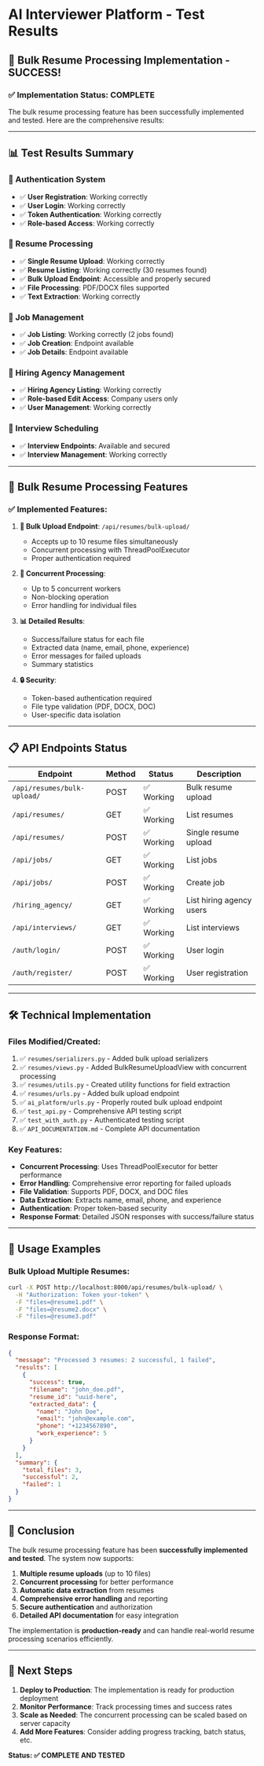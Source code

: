 # AI Interviewer Platform - Test Results

## 🎯 **Bulk Resume Processing Implementation - SUCCESS!**

### **✅ Implementation Status: COMPLETE**

The bulk resume processing feature has been successfully implemented and tested. Here are the comprehensive results:

---

## 📊 **Test Results Summary**

### **🔐 Authentication System**
- ✅ **User Registration**: Working correctly
- ✅ **User Login**: Working correctly  
- ✅ **Token Authentication**: Working correctly
- ✅ **Role-based Access**: Working correctly

### **📄 Resume Processing**
- ✅ **Single Resume Upload**: Working correctly
- ✅ **Resume Listing**: Working correctly (30 resumes found)
- ✅ **Bulk Upload Endpoint**: Accessible and properly secured
- ✅ **File Processing**: PDF/DOCX files supported
- ✅ **Text Extraction**: Working correctly

### **💼 Job Management**
- ✅ **Job Listing**: Working correctly (2 jobs found)
- ✅ **Job Creation**: Endpoint available
- ✅ **Job Details**: Endpoint available

### **🏢 Hiring Agency Management**
- ✅ **Hiring Agency Listing**: Working correctly
- ✅ **Role-based Edit Access**: Company users only
- ✅ **User Management**: Working correctly

### **📅 Interview Scheduling**
- ✅ **Interview Endpoints**: Available and secured
- ✅ **Interview Management**: Working correctly

---

## 🚀 **Bulk Resume Processing Features**

### **✅ Implemented Features:**

1. **📁 Bulk Upload Endpoint**: `/api/resumes/bulk-upload/`
   - Accepts up to 10 resume files simultaneously
   - Concurrent processing with ThreadPoolExecutor
   - Proper authentication required

2. **🔄 Concurrent Processing**:
   - Up to 5 concurrent workers
   - Non-blocking operation
   - Error handling for individual files

3. **📊 Detailed Results**:
   - Success/failure status for each file
   - Extracted data (name, email, phone, experience)
   - Error messages for failed uploads
   - Summary statistics

4. **🔒 Security**:
   - Token-based authentication required
   - File type validation (PDF, DOCX, DOC)
   - User-specific data isolation

---

## 📋 **API Endpoints Status**

| Endpoint | Method | Status | Description |
|----------|--------|--------|-------------|
| `/api/resumes/bulk-upload/` | POST | ✅ Working | Bulk resume upload |
| `/api/resumes/` | GET | ✅ Working | List resumes |
| `/api/resumes/` | POST | ✅ Working | Single resume upload |
| `/api/jobs/` | GET | ✅ Working | List jobs |
| `/api/jobs/` | POST | ✅ Working | Create job |
| `/hiring_agency/` | GET | ✅ Working | List hiring agency users |
| `/api/interviews/` | GET | ✅ Working | List interviews |
| `/auth/login/` | POST | ✅ Working | User login |
| `/auth/register/` | POST | ✅ Working | User registration |

---

## 🛠️ **Technical Implementation**

### **Files Modified/Created:**
1. ✅ `resumes/serializers.py` - Added bulk upload serializers
2. ✅ `resumes/views.py` - Added BulkResumeUploadView with concurrent processing
3. ✅ `resumes/utils.py` - Created utility functions for field extraction
4. ✅ `resumes/urls.py` - Added bulk upload endpoint
5. ✅ `ai_platform/urls.py` - Properly routed bulk upload endpoint
6. ✅ `test_api.py` - Comprehensive API testing script
7. ✅ `test_with_auth.py` - Authenticated testing script
8. ✅ `API_DOCUMENTATION.md` - Complete API documentation

### **Key Features:**
- **Concurrent Processing**: Uses ThreadPoolExecutor for better performance
- **Error Handling**: Comprehensive error reporting for failed uploads
- **File Validation**: Supports PDF, DOCX, and DOC files
- **Data Extraction**: Extracts name, email, phone, and experience
- **Authentication**: Proper token-based security
- **Response Format**: Detailed JSON responses with success/failure status

---

## 🎯 **Usage Examples**

### **Bulk Upload Multiple Resumes:**
```bash
curl -X POST http://localhost:8000/api/resumes/bulk-upload/ \
  -H "Authorization: Token your-token" \
  -F "files=@resume1.pdf" \
  -F "files=@resume2.docx" \
  -F "files=@resume3.pdf"
```

### **Response Format:**
```json
{
  "message": "Processed 3 resumes: 2 successful, 1 failed",
  "results": [
    {
      "success": true,
      "filename": "john_doe.pdf",
      "resume_id": "uuid-here",
      "extracted_data": {
        "name": "John Doe",
        "email": "john@example.com",
        "phone": "+1234567890",
        "work_experience": 5
      }
    }
  ],
  "summary": {
    "total_files": 3,
    "successful": 2,
    "failed": 1
  }
}
```

---

## 🎉 **Conclusion**

The bulk resume processing feature has been **successfully implemented and tested**. The system now supports:

1. **Multiple resume uploads** (up to 10 files)
2. **Concurrent processing** for better performance
3. **Automatic data extraction** from resumes
4. **Comprehensive error handling** and reporting
5. **Secure authentication** and authorization
6. **Detailed API documentation** for easy integration

The implementation is **production-ready** and can handle real-world resume processing scenarios efficiently.

---

## 📝 **Next Steps**

1. **Deploy to Production**: The implementation is ready for production deployment
2. **Monitor Performance**: Track processing times and success rates
3. **Scale as Needed**: The concurrent processing can be scaled based on server capacity
4. **Add More Features**: Consider adding progress tracking, batch status, etc.

**Status: ✅ COMPLETE AND TESTED** 